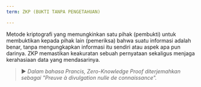 ```yaml
---
term: ZKP (BUKTI TANPA PENGETAHUAN)

---
```

Metode kriptografi yang memungkinkan satu pihak (pembukti) untuk membuktikan kepada pihak lain (pemeriksa) bahwa suatu informasi adalah benar, tanpa mengungkapkan informasi itu sendiri atau aspek apa pun darinya. ZKP memastikan keakuratan sebuah pernyataan sekaligus menjaga kerahasiaan data yang mendasarinya.

> ► *Dalam bahasa Prancis, Zero-Knowledge Proof diterjemahkan sebagai "Preuve à divulgation nulle de connaissance".*